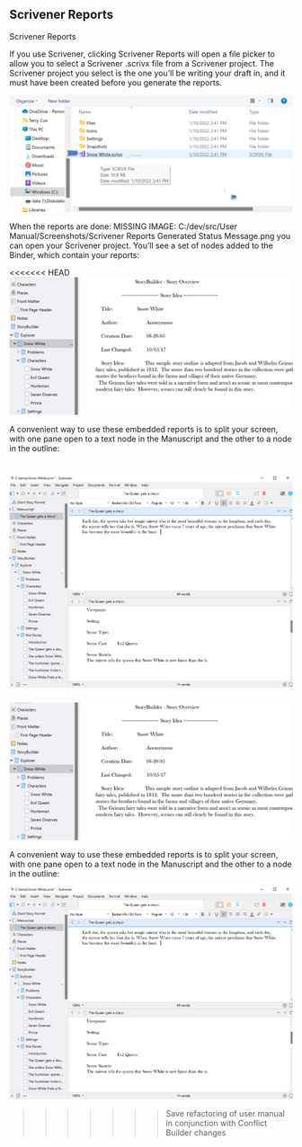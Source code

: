 ## Scrivener Reports ##
Scrivener Reports <br/>

If you use Scrivener, clicking Scrivener Reports will open a file picker to allow you to select a Scrivener .scrivx file from a Scrivener project. The Scrivener project you select is the one you’ll be writing your draft in, and it must have been created before you generate the reports. <br/>

![](Scrivener-Reports-File-Picker.png)

When the reports are done:    MISSING IMAGE: C:/dev/src/User Manual/Screenshots/Scrivener Reports Generated Status Message.png  you can open your Scrivener project. You’ll see a set of nodes added to the Binder, which contain your reports: <br/>

<<<<<<< HEAD
![](Scrivener-Binder-with-StoryCAD-Outline.png)

A convenient way to use these embedded reports is to split your screen, with one pane open to a text node in the Manuscript and the other to a node in the outline: <br/>

![](Scrivener-Split-Screen-with-StoryCAD.png)
=======
![](Scrivener-Binder-with-StoryBuilder-Outline.png)

A convenient way to use these embedded reports is to split your screen, with one pane open to a text node in the Manuscript and the other to a node in the outline: <br/>

![](Scrivener-Split-Screen-with-StoryBuilder.png)
>>>>>>> Save refactoring of user manual in conjunction with Conflict Builder changes
